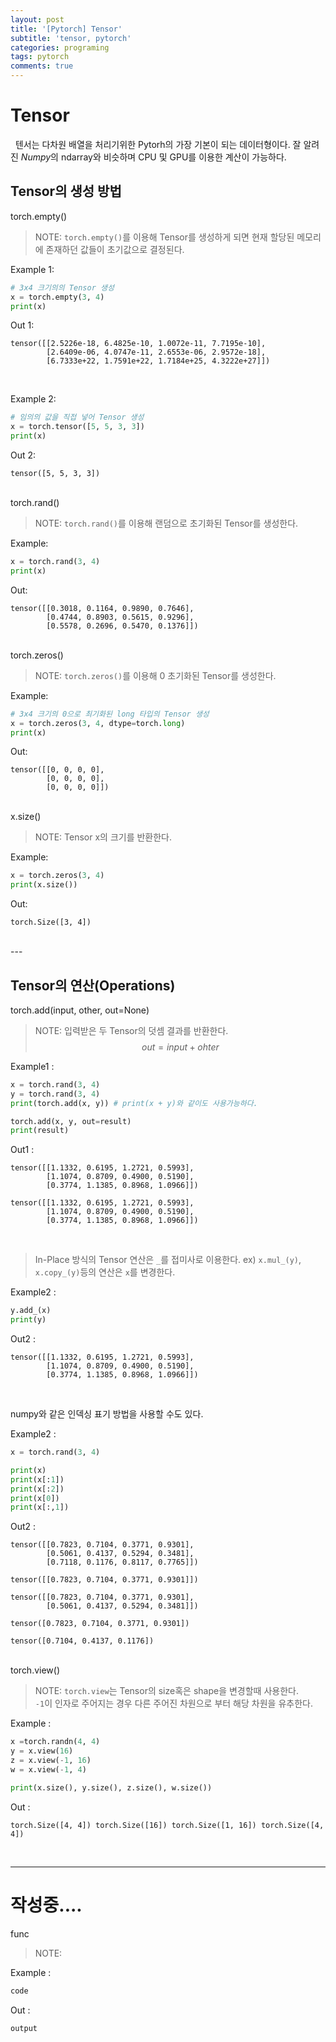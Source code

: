 ```yaml
---
layout: post
title: '[Pytorch] Tensor'
subtitle: 'tensor, pytorch'
categories: programing
tags: pytorch
comments: true
---
```


# Tensor

&nbsp;&nbsp;텐서는 다차원 배열을 처리기위한 Pytorh의 가장 기본이 되는 데이터형이다. 잘 알려진  *Numpy*의 ndarray와 비슷하며 CPU 및 GPU를 이용한 계산이 가능하다.

 
## Tensor의 생성 방법
<div class="code-title">
    torch.empty()
</div>

> NOTE: `torch.empty()`를 이용해 Tensor를 생성하게 되면 현재 할당된 메모리에 존재하던 값들이 초기값으로 결정된다.

Example 1:
```python
# 3x4 크기의의 Tensor 생성
x = torch.empty(3, 4)
print(x)
```
Out 1:
```
tensor([[2.5226e-18, 6.4825e-10, 1.0072e-11, 7.7195e-10],
        [2.6409e-06, 4.0747e-11, 2.6553e-06, 2.9572e-18],
        [6.7333e+22, 1.7591e+22, 1.7184e+25, 4.3222e+27]])
```
<br>

Example 2:
```python
# 임의의 값을 직접 넣어 Tensor 생성
x = torch.tensor([5, 5, 3, 3])
print(x)
```
Out 2:
```
tensor([5, 5, 3, 3])
```
<br>

<div class="code-title">
    torch.rand()
</div>

> NOTE: `torch.rand()`를 이용해 랜덤으로 초기화된 Tensor를 생성한다.

Example:
```python
x = torch.rand(3, 4)
print(x)
```
Out:
```
tensor([[0.3018, 0.1164, 0.9890, 0.7646],
        [0.4744, 0.8903, 0.5615, 0.9296],
        [0.5578, 0.2696, 0.5470, 0.1376]])
```
<br>

<div class="code-title">
    torch.zeros()
</div>

> NOTE: `torch.zeros()`를 이용해 0 초기화된 Tensor를 생성한다.

Example:
```python
# 3x4 크기의 0으로 최기화된 long 타입의 Tensor 생성
x = torch.zeros(3, 4, dtype=torch.long)
print(x)
```
Out:
```
tensor([[0, 0, 0, 0],
        [0, 0, 0, 0],
        [0, 0, 0, 0]])
```
<br>

<div class="code-title">
    x.size()
</div>

> NOTE: Tensor x의 크기를 반환한다.

Example:
```python
x = torch.zeros(3, 4)
print(x.size())
```
Out:
```
torch.Size([3, 4])
```
<br>
---

## Tensor의 연산(Operations)

<div class="code-title">
    torch.add(input, other, out=None)
</div>

> NOTE: 입력받은 두 Tensor의 덧셈 결과를 반환한다.  
> $$ out = input + ohter $$

Example1 :
```python
x = torch.rand(3, 4)
y = torch.rand(3, 4)
print(torch.add(x, y)) # print(x + y)와 같이도 사용가능하다.

torch.add(x, y, out=result)
print(result)
```
Out1 :
```
tensor([[1.1332, 0.6195, 1.2721, 0.5993],
        [1.1074, 0.8709, 0.4900, 0.5190],
        [0.3774, 1.1385, 0.8968, 1.0966]])

tensor([[1.1332, 0.6195, 1.2721, 0.5993],
        [1.1074, 0.8709, 0.4900, 0.5190],
        [0.3774, 1.1385, 0.8968, 1.0966]])
```
<br>

> In-Place 방식의 Tensor 연산은 `_`를 접미사로 이용한다. ex) `x.mul_(y)`, `x.copy_(y)`등의 연산은 `x`를 변경한다.

Example2 :
```python
y.add_(x)
print(y)
```
Out2 :
```
tensor([[1.1332, 0.6195, 1.2721, 0.5993],
        [1.1074, 0.8709, 0.4900, 0.5190],
        [0.3774, 1.1385, 0.8968, 1.0966]])
```
<br>

numpy와 같은 인덱싱 표기 방법을 사용할 수도 있다.

Example2 :
```python
x = torch.rand(3, 4)

print(x)
print(x[:1])
print(x[:2])
print(x[0])
print(x[:,1])
```
Out2 :
```
tensor([[0.7823, 0.7104, 0.3771, 0.9301],
        [0.5061, 0.4137, 0.5294, 0.3481],
        [0.7118, 0.1176, 0.8117, 0.7765]])
        
tensor([[0.7823, 0.7104, 0.3771, 0.9301]])

tensor([[0.7823, 0.7104, 0.3771, 0.9301],
        [0.5061, 0.4137, 0.5294, 0.3481]])

tensor([0.7823, 0.7104, 0.3771, 0.9301])

tensor([0.7104, 0.4137, 0.1176])
```
<br>

<div class="code-title">
    torch.view()
</div>

> NOTE: `torch.view`는 Tensor의 size혹은 shape을 변경할때 사용한다.  
> `-1`이 인자로 주어지는 경우 다른 주어진 차원으로 부터 해당 차원을 유추한다.  

Example :
```python
x =torch.randn(4, 4)
y = x.view(16)
z = x.view(-1, 16)
w = x.view(-1, 4)

print(x.size(), y.size(), z.size(), w.size())
```
Out :
```
torch.Size([4, 4]) torch.Size([16]) torch.Size([1, 16]) torch.Size([4, 4])
```
<br>

---
# 작성중....

<div class="code-title">
    func
</div>

> NOTE: 

Example :
```python
code
```
Out :
```
output
```
